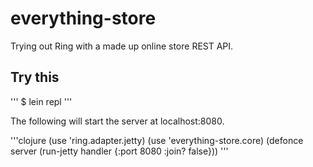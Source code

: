 # everything-store

Trying out Ring with a made up online store REST API.

## Try this

'''
$ lein repl
'''

The following will start the server at localhost:8080.

'''clojure
(use 'ring.adapter.jetty)
(use 'everything-store.core)
(defonce server (run-jetty handler {:port 8080 :join? false}))
'''

